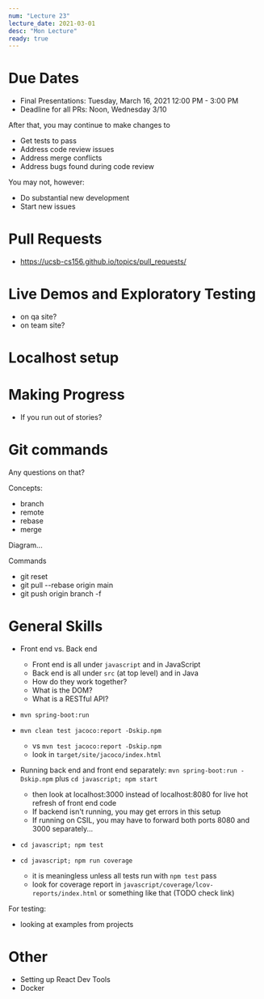 ```yaml
---
num: "Lecture 23"
lecture_date: 2021-03-01
desc: "Mon Lecture"
ready: true
---
```


# Due Dates

* Final Presentations:  Tuesday, March 16, 2021 12:00 PM - 3:00 PM
* Deadline for all PRs: Noon, Wednesday 3/10 

After that, you may continue to make changes to 
* Get tests to pass
* Address code review issues
* Address merge conflicts 
* Address bugs found during code review

You may not, however:
* Do substantial new development
* Start new issues

# Pull Requests

* <https://ucsb-cs156.github.io/topics/pull_requests/>

# Live Demos and Exploratory Testing

* on qa site?
* on team site?

# Localhost setup

# Making Progress

* If you run out of stories?

# Git commands

Any questions on that?

Concepts:
* branch
* remote
* rebase
* merge

Diagram... 

Commands

* git reset
* git pull --rebase origin main
* git push origin branch -f 

# General Skills

* Front end vs. Back end
  * Front end is all under `javascript` and in JavaScript
  * Back end is all under `src` (at top level) and in Java
  * How do they work together?
  * What is the DOM?
  * What is a RESTful API?

* `mvn spring-boot:run`
* `mvn clean test jacoco:report -Dskip.npm` 
  * vs `mvn test jacoco:report -Dskip.npm`
  * look in `target/site/jacoco/index.html`
* Running back end and front end separately: `mvn spring-boot:run -Dskip.npm`  plus `cd javascript; npm start`
  * then look at localhost:3000 instead of localhost:8080 for live hot refresh of front end code
  * If backend isn't running, you may get errors in this setup
  * If running on CSIL, you may have to forward both ports 8080 and 3000 separately...
* `cd javascript; npm test`
* `cd javascript; npm run coverage`
  * it is meaningless unless all tests run with `npm test` pass
  * look for coverage report in `javascript/coverage/lcov-reports/index.html` or something like that (TODO check link)

For testing:
* looking at examples from projects

# Other

* Setting up React Dev Tools
* Docker
